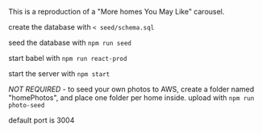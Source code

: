 This is a reproduction of a "More homes You May Like" carousel.

create the database with ```< seed/schema.sql```

seed the database with ```npm run seed```

start babel with ```npm run react-prod```

start the server with ```npm start```

*NOT REQUIRED* - to seed your own photos to AWS, create a folder named "homePhotos", and place one folder per home inside. upload with ```npm run photo-seed```

default port is 3004

